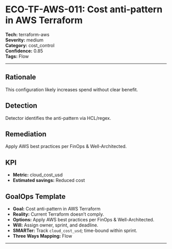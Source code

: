# ECO-TF-AWS-011: Cost anti-pattern in AWS Terraform

**Tech:** terraform-aws  
**Severity:** medium  
**Category:** cost_control  
**Confidence:** 0.85  
**Tags:** Flow

---

## Rationale
This configuration likely increases spend without clear benefit.

## Detection
Detector identifies the anti-pattern via HCL/regex.

## Remediation
Apply AWS best practices per FinOps & Well-Architected.

## KPI
- **Metric:** cloud_cost_usd  
- **Estimated savings:** Reduced cost

## GoalOps Template
- **Goal:** Cost anti-pattern in AWS Terraform  
- **Reality:** Current Terraform doesn’t comply.  
- **Options:** Apply AWS best practices per FinOps & Well-Architected.  
- **Will:** Assign owner, sprint, and deadline.  
- **SMARTer:** Track `cloud_cost_usd`; time-bound within sprint.  
- **Three Ways Mapping:** Flow

---

